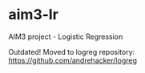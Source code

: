 aim3-lr
=======

AIM3 project - Logistic Regression

Outdated! Moved to logreg repository: https://github.com/andrehacker/logreg
